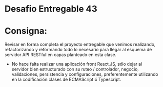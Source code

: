 # Desafio Entregable 43

# Consigna:  

Revisar en forma completa el proyecto entregable que venimos realizando, refactorizando y reformando todo lo necesario para llegar al esquema de servidor API RESTful en capas planteado en esta clase. 

- No hace falta realizar una aplicación front React.JS, sólo dejar al servidor bien estructurado con su ruteo / controlador, negocio, validaciones, persistencia y configuraciones, preferentemente utilizando en la codificación clases de ECMAScript ó Typescript.
